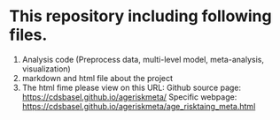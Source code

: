 #  This repository including following files.
1. Analysis code (Preprocess data, multi-level model, meta-analysis, visualization)
2. markdown and html file about the project
3. The html fime please view on this URL: 
  Github source page: https://cdsbasel.github.io/ageriskmeta/
  Specific webpage: https://cdsbasel.github.io/ageriskmeta/age_risktaing_meta.html
